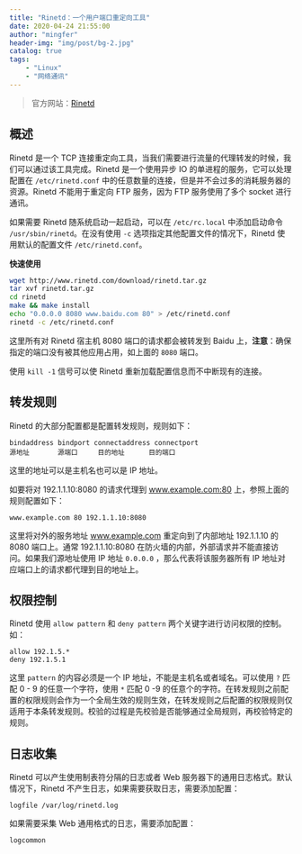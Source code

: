 ```yaml
---
title: "Rinetd：一个用户端口重定向工具"
date: 2020-04-24 21:55:00
author: "mingfer"
header-img: "img/post/bg-2.jpg"
catalog: true
tags: 
    - "Linux"
    - "网络通讯"
---
```


> 官方网站：[Rinetd](http://www.rinetd.com/)

## 概述

Rinetd 是一个 TCP 连接重定向工具，当我们需要进行流量的代理转发的时候，我们可以通过该工具完成。Rinetd 是一个使用异步 IO 的单进程的服务，它可以处理配置在 `/etc/rinetd.conf` 中的任意数量的连接，但是并不会过多的消耗服务器的资源。Rinetd 不能用于重定向 FTP 服务，因为 FTP 服务使用了多个 socket 进行通讯。

如果需要 Rinetd 随系统启动一起启动，可以在 `/etc/rc.local` 中添加启动命令 `/usr/sbin/rinetd`。在没有使用 `-c` 选项指定其他配置文件的情况下，Rinetd 使用默认的配置文件 `/etc/rinetd.conf`。

**快速使用**

```bash
wget http://www.rinetd.com/download/rinetd.tar.gz
tar xvf rinetd.tar.gz
cd rinetd
make && make install
echo "0.0.0.0 8080 www.baidu.com 80" > /etc/rinetd.conf
rinetd -c /etc/rinetd.conf
```

这里所有对 Rinetd 宿主机 8080 端口的请求都会被转发到 Baidu 上，**注意**：确保指定的端口没有被其他应用占用，如上面的 `8080` 端口。

使用 `kill -1` 信号可以使 Rinetd 重新加载配置信息而不中断现有的连接。

## 转发规则

Rinetd 的大部分配置都是配置转发规则，规则如下：

```
bindaddress bindport connectaddress connectport
源地址       源端口     目的地址      目的端口
```

这里的地址可以是主机名也可以是 IP 地址。

如要将对 192.1.1.10:8080 的请求代理到 www.example.com:80 上，参照上面的规则配置如下：

```
www.example.com 80 192.1.1.10:8080
```

这里将对外的服务地址 www.example.com 重定向到了内部地址 192.1.1.10 的 8080 端口上。通常  192.1.1.10:8080 在防火墙的内部，外部请求并不能直接访问。如果我们源地址使用 IP 地址 `0.0.0.0` ，那么代表将该服务器所有 IP 地址对应端口上的请求都代理到目的地址上。

## 权限控制

Rinetd 使用 `allow pattern` 和 `deny pattern` 两个关键字进行访问权限的控制。如：

```
allow 192.1.5.*
deny 192.1.5.1
```

这里 `pattern` 的内容必须是一个 IP 地址，不能是主机名或者域名。可以使用 `?` 匹配 0 - 9 的任意一个字符，使用 `*` 匹配 0 -9 的任意个的字符。在转发规则之前配置的权限规则会作为一个全局生效的规则生效，在转发规则之后配置的权限规则仅适用于本条转发规则。校验的过程是先校验是否能够通过全局规则，再校验特定的规则。

## 日志收集

Rinetd 可以产生使用制表符分隔的日志或者 Web 服务器下的通用日志格式。默认情况下，Rinetd 不产生日志，如果需要获取日志，需要添加配置：

```
logfile /var/log/rinetd.log
```

如果需要采集 Web 通用格式的日志，需要添加配置：

```
logcommon
```







